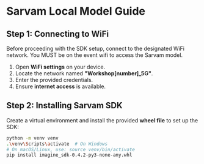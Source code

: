 # **Sarvam Local Model Guide**

## **Step 1: Connecting to WiFi**
Before proceeding with the SDK setup, connect to the designated WiFi network. You MUST be on the event wifi to access the Sarvam model.
1. Open **WiFi settings** on your device.
2. Locate the network named **"Workshop[number]_5G"**.
3. Enter the provided credentials.
4. Ensure **internet access** is available.


## **Step 2: Installing Sarvam SDK**
Create a virtual environment and install the provided **wheel file** to set up the SDK:
```bash
python -m venv venv
.\venv\Scripts\activate  # On Windows
# On macOS/Linux, use: source venv/bin/activate
pip install imagine_sdk-0.4.2-py3-none-any.whl
```
